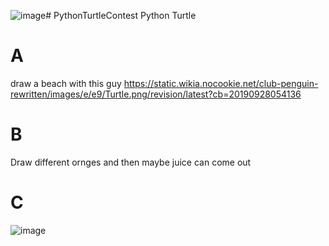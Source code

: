 ![image](https://github.com/LukeHurley/PythonTurtleContest/assets/136918097/912517e2-e620-4f37-9885-a0e614dc6833)# PythonTurtleContest
Python Turtle

# A
draw a beach  with this guy 
https://static.wikia.nocookie.net/club-penguin-rewritten/images/e/e9/Turtle.png/revision/latest?cb=20190928054136
# B
Draw different ornges and then maybe juice can come out

# C

![image](https://github.com/LukeHurley/PythonTurtleContest/assets/136918097/9fbe164c-bca6-40e1-bf61-7e6fbcfb34a5)
